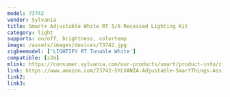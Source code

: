 ```yaml
---
model: 73742
vendor: Sylvania
title: Smart+ Adjustable White RT 5/6 Recessed Lighting Kit
category: light
supports: on/off, brightness, colortemp
image: /assets/images/devices/73742.jpg
zigbeemodel: ['LIGHTIFY RT Tunable White']
compatible: [z2m]
mlink: https://consumer.sylvania.com/our-products/smart/product-info/zigbee/sylvania-smart-zigbee-adjustable-white-rt-56-recessed-lighting-kit/index.jsp
link: https://www.amazon.com/73742-SYLVANIA-Adjustable-SmartThings-Assistant/dp/B015KQ29JI
link2: 
link3: 
---
```

